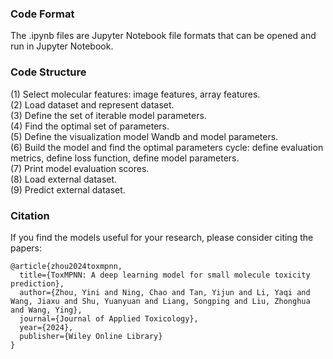 ### Code Format<br>
The .ipynb files are Jupyter Notebook file formats that can be opened and run in Jupyter Notebook.<br> 

### Code Structure<br>
(1) Select molecular features: image features, array features.<br> 
(2) Load dataset and represent dataset.<br>
(3) Define the set of iterable model parameters.<br>
(4) Find the optimal set of parameters.<br>
(5) Define the visualization model Wandb and model parameters.<br>
(6) Build the model and find the optimal parameters cycle: define evaluation metrics, define loss function, define model parameters.<br>
(7) Print model evaluation scores.<br>
(8) Load external dataset.<br>
(9) Predict external dataset.<br>

### Citation<br>
If you find the models useful for your research, please consider citing the papers:

```
@article{zhou2024toxmpnn,
  title={ToxMPNN: A deep learning model for small molecule toxicity prediction},
  author={Zhou, Yini and Ning, Chao and Tan, Yijun and Li, Yaqi and Wang, Jiaxu and Shu, Yuanyuan and Liang, Songping and Liu, Zhonghua and Wang, Ying},
  journal={Journal of Applied Toxicology},
  year={2024},
  publisher={Wiley Online Library}
}
```
